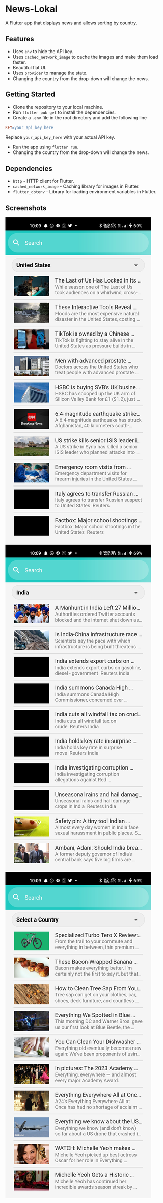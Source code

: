 # News-Lokal

A Flutter app that displays news and allows sorting by country.

## Features

- Uses `env` to hide the API key.
- Uses `cached_network_image` to cache the images and make them load faster.
- Beautiful flat UI.
- Uses `provider` to manage the state.
- Changing the country from the drop-down will change the news.

## Getting Started

- Clone the repository to your local machine.
- Run `flutter pub get` to install the dependencies.
- Create a `.env` file in the root directory and add the following line

```makefile
KEY=your_api_key_here
```

Replace `your_api_key_here` with your actual API key.

- Run the app using `flutter run`.
- Changing the country from the drop-down will change the news.

## Dependencies

- `http` - HTTP client for Flutter.
- `cached_network_image` - Caching library for images in Flutter.
- `flutter_dotenv` - Library for loading environment variables in Flutter.

## Screenshots

<div>

![](./ss1.jpg)
![](./ss2.jpg)
![](./ss3.jpg)

</div>

